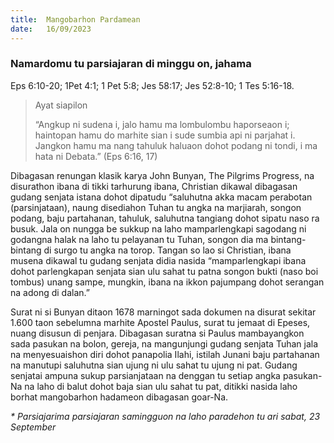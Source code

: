 ```yaml
---
title:  Mangobarhon Pardamean
date:   16/09/2023
---
```


### Namardomu tu parsiajaran di minggu on, jahama
Eps 6:10-20; 1Pet 4:1; 1 Pet 5:8; Jes 58:17; Jes 52:8-10; 1 Tes 5:16-18.

> <p>Ayat siapilon</p>
> “Angkup ni sudena i, jalo hamu ma lombulombu haporseaon i; haintopan hamu do marhite sian i sude sumbia api ni parjahat i. Jangkon hamu ma nang tahuluk haluaon dohot podang ni tondi, i ma hata ni Debata.” (Eps 6:16, 17)

Dibagasan renungan klasik karya John Bunyan, The Pilgrims Progress, na disurathon ibana di tikki tarhurung ibana, Christian dikawal dibagasan gudang senjata istana dohot dipatudu “saluhutna akka macam perabotan (parsinjataan), naung disediahon Tuhan tu angka na marjiarah, songon podang, baju partahanan, tahuluk, saluhutna tangiang dohot sipatu naso ra busuk. Jala on nungga be sukkup na laho mamparlengkapi sagodang ni godangna halak na laho tu pelayanan tu Tuhan, songon dia ma bintang-bintang di surgo tu angka na torop. Tangan so lao si Christian, ibana musena dikawal tu gudang senjata didia nasida “mamparlengkapi ibana dohot parlengkapan senjata sian ulu sahat tu patna songon bukti (naso boi tombus) unang sampe, mungkin, ibana na ikkon pajumpang dohot serangan na adong di dalan.”

Surat ni si Bunyan ditaon 1678 marningot sada dokumen na disurat sekitar 1.600 taon sebelumna marhite Apostel Paulus, surat tu jemaat di Epeses, nuang disusun di penjara. Dibagasan suratna si Paulus mambayangkon sada pasukan na bolon, gereja, na mangunjungi gudang senjata Tuhan jala na menyesuaishon diri dohot panapolia Ilahi, istilah Junani baju partahanan na manutupi saluhutna sian ujung ni ulu sahat tu ujung ni pat. Gudang senjatai ampuna sukup parsianjataan na denggan tu setiap angka pasukan-Na na laho di balut dohot baja sian ulu sahat tu pat, ditikki nasida laho borhat mangobarhon hadameon dibagasan goar-Na.

_* Parsiajarima parsiajaran samingguon na laho paradehon tu ari sabat, 23 September_
